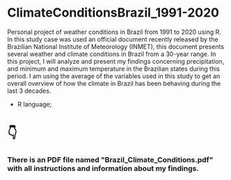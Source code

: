 # ClimateConditionsBrazil_1991-2020
Personal project of weather conditions in Brazil from 1991 to 2020 using R. In this study case was used an official document recently released by the Brazilian National Institute of Meteorology (INMET), this document presents several weather and climate conditions in Brazil from a 30-year range. In this project, I will analyze and present my findings concerning precipitation, and minimum and maximum temperature in the Brazilian states during this period. I am using the average of the variables used in this study to get an overall overview of how the climate in Brazil has been behaving during the last 3 decades.

- R language;

<h1>👇</h1>

<h3>There is an PDF file named "Brazil_Climate_Conditions.pdf" with all instructions and information about my findings.</h3>
